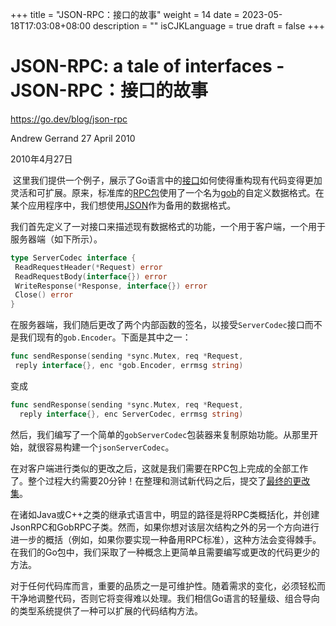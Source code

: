 +++
title = "JSON-RPC：接口的故事"
weight = 14
date = 2023-05-18T17:03:08+08:00
description = ""
isCJKLanguage = true
draft = false
+++

# JSON-RPC: a tale of interfaces - JSON-RPC：接口的故事

https://go.dev/blog/json-rpc

Andrew Gerrand
27 April 2010

2010年4月27日	

​	这里我们提供一个例子，展示了Go语言中的[接口](https://go.dev/doc/effective_go.html#interfaces_and_types)如何使得重构现有代码变得更加灵活和可扩展。原来，标准库的[RPC包](https://go.dev/pkg/net/rpc/)使用了一个名为[gob](https://go.dev/pkg/encoding/gob/)的自定义数据格式。在某个应用程序中，我们想使用[JSON](https://go.dev/pkg/encoding/json/)作为备用的数据格式。

​	我们首先定义了一对接口来描述现有数据格式的功能，一个用于客户端，一个用于服务器端（如下所示）。

```go linenums="1"
type ServerCodec interface {
 ReadRequestHeader(*Request) error
 ReadRequestBody(interface{}) error
 WriteResponse(*Response, interface{}) error
 Close() error
}
```

​	在服务器端，我们随后更改了两个内部函数的签名，以接受`ServerCodec`接口而不是我们现有的`gob.Encoder`。下面是其中之一：

```go linenums="1"
func sendResponse(sending *sync.Mutex, req *Request,
 reply interface{}, enc *gob.Encoder, errmsg string)
```

变成

```go linenums="1"
func sendResponse(sending *sync.Mutex, req *Request,
  reply interface{}, enc ServerCodec, errmsg string)
```

​	然后，我们编写了一个简单的`gobServerCodec`包装器来复制原始功能。从那里开始，就很容易构建一个`jsonServerCodec`。

​	在对客户端进行类似的更改之后，这就是我们需要在RPC包上完成的全部工作了。整个过程大约需要20分钟！在整理和测试新代码之后，提交了[最终的更改集](https://github.com/golang/go/commit/dcff89057bc0e0d7cb14cf414f2df6f5fb1a41ec)。

​	在诸如Java或C++之类的继承式语言中，明显的路径是将RPC类概括化，并创建JsonRPC和GobRPC子类。然而，如果你想对该层次结构之外的另一个方向进行进一步的概括（例如，如果你要实现一种备用RPC标准），这种方法会变得棘手。在我们的Go包中，我们采取了一种概念上更简单且需要编写或更改的代码更少的方法。

​	对于任何代码库而言，重要的品质之一是可维护性。随着需求的变化，必须轻松而干净地调整代码，否则它将变得难以处理。我们相信Go语言的轻量级、组合导向的类型系统提供了一种可以扩展的代码结构方法。
